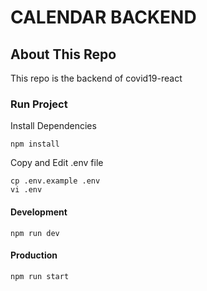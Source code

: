 # CALENDAR BACKEND

## About This Repo

This repo is the backend of covid19-react

### Run Project

Install Dependencies
```
npm install
```

Copy and Edit .env file
```
cp .env.example .env
vi .env
```

#### Development
```
npm run dev
```

#### Production
```
npm run start
```
